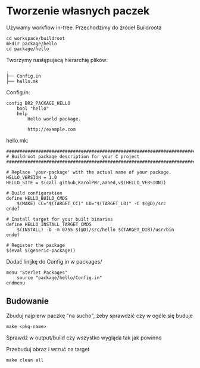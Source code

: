 # Tworzenie własnych paczek

Używamy workflow in-tree. Przechodzimy do źródeł Buildroota

    cd workspace/buildroot
    mkdir package/hello
    cd package/hello

Tworzymy następujacą hierarchię plików:

    .
    ├── Config.in
    ├── hello.mk

Config.in:


    config BR2_PACKAGE_HELLO
        bool "hello"
        help
            Hello world package.

            http://example.com

hello.mk:

    ################################################################################
    # Buildroot package description for your C project
    ################################################################################

    # Replace 'your-package' with the actual name of your package.
    HELLO_VERSION = 1.0
    HELLO_SITE = $(call github,KarolPWr,aahed,v$(HELLO_VERSION))

    # Build configuration
    define HELLO_BUILD_CMDS
        $(MAKE) CC="$(TARGET_CC)" LD="$(TARGET_LD)" -C $(@D)/src
    endef

    # Install target for your built binaries
    define HELLO_INSTALL_TARGET_CMDS
        $(INSTALL) -D -m 0755 $(@D)/src/hello $(TARGET_DIR)/usr/bin
    endef

    # Register the package
    $(eval $(generic-package))

Dodać linijkę do Config.in w packages/

    menu "Sterlet Packages"
        source "package/hello/Config.in"
    endmenu

## Budowanie

Zbuduj najpierw paczkę "na sucho", żeby sprawdzić czy w ogóle się buduje

    make <pkg-name>

Sprawdź w output/build czy wszystko wygląda tak jak powinno

Przebuduj obraz i wrzuć na target

    make clean all
